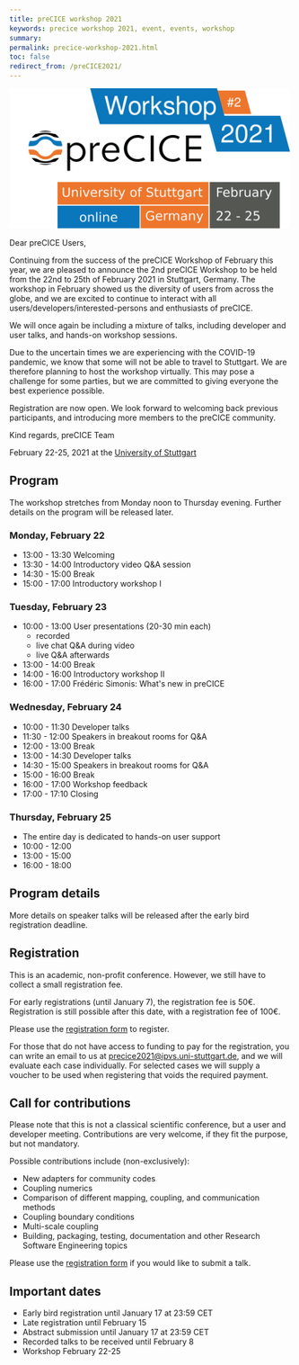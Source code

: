 ```yaml
---
title: preCICE workshop 2021
keywords: precice workshop 2021, event, events, workshop
summary:
permalink: precice-workshop-2021.html
toc: false
redirect_from: /preCICE2021/
---
```


<img class="img-responsive center-block" src="images/events/precice2021.svg" alt="preCICE Workshop banner" style="max-width: 500px; margin:auto;">

Dear preCICE Users,

Continuing from the success of the preCICE Workshop of February this year, we are pleased to announce the 2nd preCICE Workshop to be held from the 22nd to 25th of February 2021 in Stuttgart, Germany. The workshop in February showed us the diversity of users from across the globe, and we are excited to continue to interact with all users/developers/interested-persons and enthusiasts of preCICE.

We will once again be including a mixture of talks, including developer and user talks, and hands-on workshop sessions.

Due to the uncertain times we are experiencing with the COVID-19 pandemic, we know that some will not be able to travel to Stuttgart. We are therefore planning to host the workshop virtually. This may pose a challenge for some parties, but we are committed to giving everyone the best experience possible.

Registration are now open. We look forward to welcoming back previous participants, and introducing more members to the preCICE community.

Kind regards,
preCICE Team

February 22-25, 2021 at the [University of Stuttgart](https://www.uni-stuttgart.de/en/)

## Program

The workshop stretches from Monday noon to Thursday evening. Further details on the program will be released later.

### Monday, February 22

* 13:00 - 13:30 Welcoming
* 13:30 - 14:00 Introductory video Q&A session
* 14:30 - 15:00 Break
* 15:00 - 17:00 Introductory workshop I

### Tuesday, February 23
* 10:00 - 13:00 User presentations (20-30 min each)
  * recorded
  * live chat Q&A during video
  * live Q&A afterwards
* 13:00 - 14:00 Break
* 14:00 - 16:00 Introductory workshop II
* 16:00 - 17:00 Frédéric Simonis: What's new in preCICE


### Wednesday, February 24
* 10:00 - 11:30 Developer talks
* 11:30 - 12:00 Speakers in breakout rooms for Q&A
* 12:00 - 13:00 Break
* 13:00 - 14:30 Developer talks
* 14:30 - 15:00 Speakers in breakout rooms for Q&A
* 15:00 - 16:00 Break
* 16:00 - 17:00 Workshop feedback
* 17:00 - 17:10 Closing

### Thursday, February 25

* The entire day is dedicated to hands-on user support
* 10:00 - 12:00
* 13:00 - 15:00
* 16:00 - 18:00

## Program details

More details on speaker talks will be released after the early bird registration deadline.

## Registration

This is an academic, non-profit conference. However, we still have to collect a small registration fee. 

For early registrations (until January 7), the registration fee is 50€. Registration is still possible after this date, with a registration fee of 100€.

Please use the [registration form](https://tagung.informatik-forum.org/preCICE2021/register) to register.

For those that do not have access to funding to pay for the registration, you can write an email to us at precice2021@ipvs.uni-stuttgart.de, and we will evaluate each case individually. For selected cases we will supply a voucher to be used when registering that voids the required payment.

## Call for contributions

Please note that this is not a classical scientific conference, but a user and developer meeting. Contributions are very welcome, if they fit the purpose, but not mandatory.

Possible contributions include (non-exclusively):
<ul>
<li>New adapters for community codes</li>
<li>Coupling numerics</li>
<li>Comparison of different mapping, coupling, and communication methods</li>
<li>Coupling boundary conditions</li>
<li>Multi-scale coupling</li>
<li>Building, packaging, testing, documentation and other Research Software Engineering topics</li>
</ul>


Please use the <a href="https://tagung.informatik-forum.org/preCICE2021/register">registration form</a> if you would like to submit a talk.

## Important dates

* Early bird registration until January 17 at 23:59 CET
* Late registration until February 15 
* Abstract submission until January 17 at 23:59 CET
* Recorded talks to be received until February 8
* Workshop February 22-25
